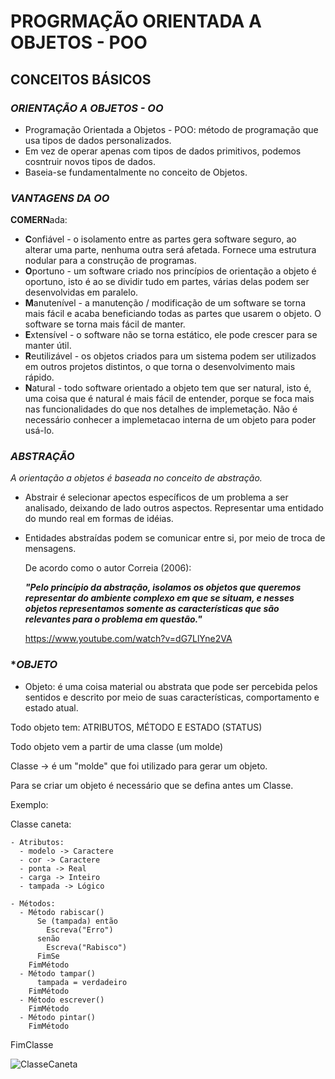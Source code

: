 #   PROGRMAÇÃO ORIENTADA A OBJETOS - POO

## CONCEITOS BÁSICOS

### **_ORIENTAÇÃO A OBJETOS - OO_**
        
- Programação Orientada a Objetos - POO:  método de programação que
  usa tipos de dados personalizados.
- Em vez de operar apenas com tipos de dados primitivos, podemos
  cosntruir novos tipos de dados.
- Baseia-se fundamentalmente no conceito de Objetos.

### **_VANTAGENS DA OO_**
      
  **COMERN**ada:
  
  - **C**onfiável    - o isolamento entre as partes gera software seguro,
                       ao alterar uma parte, nenhuma outra será afetada.
                       Fornece uma estrutura nodular para a construção de 
                       programas.
  - **O**portuno     - um software criado nos princípios de orientação a
                       objeto é oportuno, isto é ao se dividir tudo em 
                       partes, várias delas podem ser desenvolvidas em 
                       paralelo.
  - **M**anutenível  - a manutenção / modificação de um software se torna 
                       mais fácil e acaba beneficiando todas as partes 
                       que usarem o objeto.  O software se torna mais 
                       fácil de manter.
  - **E**xtensível   - o software não se torna estático, ele pode crescer 
                       para se manter útil.
  - **R**eutilizável - os objetos criados para um sistema podem ser utilizados
                       em outros projetos distintos, o que torna o 
                       desenvolvimento mais rápido.
  - **N**atural      - todo software orientado a objeto tem que ser natural,
                       isto é, uma coisa que é natural é mais fácil de 
                       entender, porque se foca mais nas funcionalidades do 
                       que nos detalhes de implemetação. Não é necessário 
                       conhecer a implemetacao interna de um objeto para 
                       poder usá-lo.             

### **_ABSTRAÇÃO_**

 _A orientação a objetos é baseada no conceito de abstração._
 
- Abstrair é selecionar apectos específicos de um problema a ser 
  analisado, deixando de lado outros aspectos.  Representar uma 
  entidado do mundo real em formas de idéias.
- Entidades abstraídas podem se comunicar entre si, por meio de
  troca de mensagens.
  
  De acordo como o autor Correia (2006):
  
    _**"Pelo princípio da abstração, isolamos os objetos que
        queremos representar do ambiente complexo em que se 
        situam, e nesses objetos representamos somente as 
        características que são relevantes para o problema 
        em questão."**_
    
  https://www.youtube.com/watch?v=dG7LlYne2VA

### **_OBJETO_*

  - Objeto: é uma coisa material ou abstrata que pode ser 
            percebida pelos sentidos e descrito por meio de 
            suas características, comportamento e estado atual.

  Todo objeto tem: ATRIBUTOS, MÉTODO E ESTADO (STATUS)

  Todo objeto vem a partir de uma classe (um molde)

  Classe -> é um "molde" que foi utilizado para gerar um objeto.

  Para se criar um objeto é necessário que se defina antes um Classe.

  Exemplo:

  Classe caneta:

    - Atributos:
      - modelo -> Caractere
      - cor -> Caractere
      - ponta -> Real
      - carga -> Inteiro
      - tampada -> Lógico

    - Métodos:
      - Método rabiscar()
          Se (tampada) então
            Escreva("Erro")
          senão
            Escreva("Rabisco")
          FimSe
        FimMétodo
      - Método tampar()
          tampada = verdadeiro
        FimMétodo
      - Método escrever()
        FimMétodo
      - Método pintar()
        FimMétodo

  FimClasse

![ClasseCaneta](https://user-images.githubusercontent.com/68357896/101168939-fdcc3400-361a-11eb-8ed6-acadd959c6bc.png)


